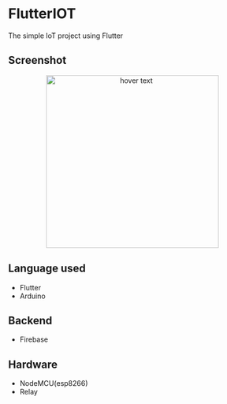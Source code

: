 # FlutterIOT
The simple IoT project using Flutter

## Screenshot

<p align="center">
  <img src="https://github.com/brinesoftwares/FlutterIOT/blob/master/screenshots/app_screenshot.jpeg?raw=true" width="350" title="hover text">
</p>


## Language used

  - Flutter
  - Arduino
  
## Backend

  - Firebase
  
## Hardware

  - NodeMCU(esp8266)
  - Relay
 

